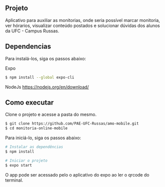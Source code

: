 ## Projeto

Aplicativo para auxiliar as monitorias, onde seria possível marcar monitoria, ver hórarios, visualizar conteúdo  postados e solucionar dúvidas dos alunos da UFC - Campus Russas.

## Dependencias

Para instalá-los, siga os passos abaixo:

Expo
```bash
$ npm install --global expo-cli
```

NodeJs
https://nodejs.org/en/download/

## Como executar

Clone o projeto e acesse a pasta do mesmo.

```bash
$ git clone https://github.com/PAE-UFC-Russas/amo-mobile.git
$ cd monitoria-online-mobile
```

Para iniciá-lo, siga os passos abaixo:
```bash
# Instalar as dependências
$ npm install

# Iniciar o projeto
$ expo start
```
O app pode ser acessado pelo o aplicativo do expo ao ler o qrcode do terminal.
